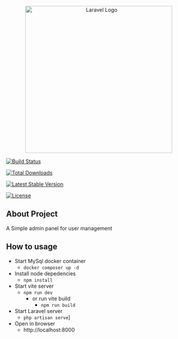 
<p  align="center"><a  href="https://laravel.com"  target="_blank"><img  src="https://raw.githubusercontent.com/laravel/art/master/logo-lockup/5%20SVG/2%20CMYK/1%20Full%20Color/laravel-logolockup-cmyk-red.svg"  width="400"  alt="Laravel Logo"></a></p>

  

<p  align="center">

<a  href="https://github.com/laravel/framework/actions"><img  src="https://github.com/laravel/framework/workflows/tests/badge.svg"  alt="Build Status"></a>

<a  href="https://packagist.org/packages/laravel/framework"><img  src="https://img.shields.io/packagist/dt/laravel/framework"  alt="Total Downloads"></a>

<a  href="https://packagist.org/packages/laravel/framework"><img  src="https://img.shields.io/packagist/v/laravel/framework"  alt="Latest Stable Version"></a>

<a  href="https://packagist.org/packages/laravel/framework"><img  src="https://img.shields.io/packagist/l/laravel/framework"  alt="License"></a>

</p>

  

## About Project

A Simple admin panel for user management

  

## How to usage

- Start MySql docker container
	 - <code>docker composer up -d</code>
- Install node depedencies
	- <code>npm install</code>
- Start vite server
	- <code>npm run dev</code>
		- or run vite build
			- <code>npm run build</code> 
- Start Laravel server
	- <code>php artisan serve</code>]
- Open in browser
	- http://localhost:8000
